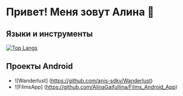 # Привет! Меня зовут Алина 👋

## Языки и инструменты
[![Top Langs](https://github-readme-stats.vercel.app/api/top-langs/?username=AlinaGaifullina&layout=compact)](https://github.com/AlinaGaifullina/github-readme-stats)
## Проекты Android
- ![Wanderlust] (https://github.com/anis-sdkv/Wanderlust)
- ![FilmsApp] (https://github.com/AlinaGaifullina/Films_Android_App)
